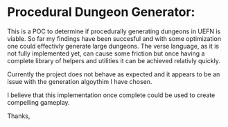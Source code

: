 # Procedural Dungeon Generator:

This is a POC to determine if procedurally generating dungeons in UEFN is viable. So far my findings have been succesful and with some optimization one could effectivly generate large dungeons. The verse language, as it is not fully implemented yet, can cause 
some friction but once having a complete library of helpers and utilities it can be achieved relativly quickly.

Currently the project does not behave as expected and it appears to be an issue with the generation algoythim I have chosen.

I believe that this implementation once complete could be used to create compelling gameplay.

Thanks,
